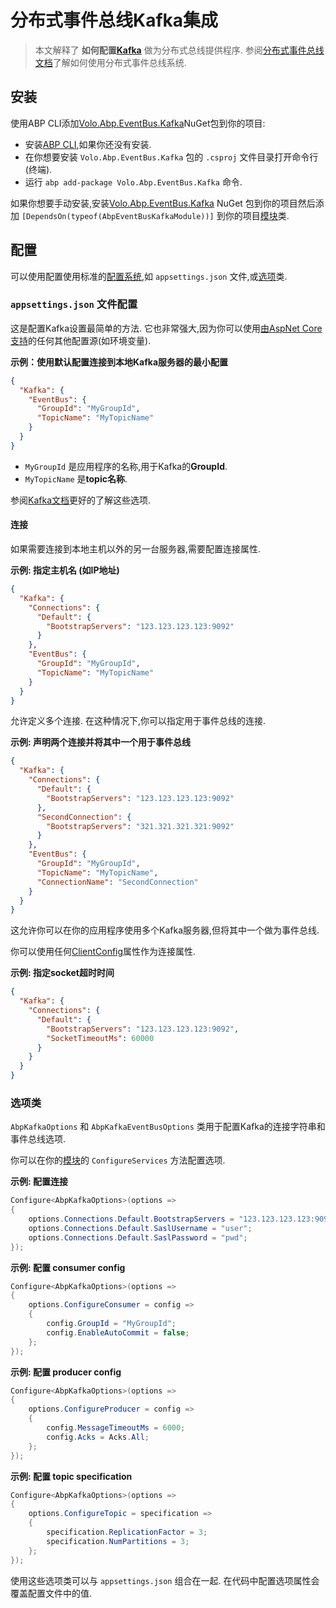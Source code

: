 # 分布式事件总线Kafka集成

> 本文解释了 **如何配置[Kafka](https://kafka.apache.org/)** 做为分布式总线提供程序. 参阅[分布式事件总线文档](Distributed-Event-Bus.md)了解如何使用分布式事件总线系统.

## 安装

使用ABP CLI添加[Volo.Abp.EventBus.Kafka](https://www.nuget.org/packages/Volo.Abp.EventBus.Kafka)NuGet包到你的项目:

* 安装[ABP CLI](https://docs.abp.io/en/abp/latest/CLI),如果你还没有安装.
* 在你想要安装 `Volo.Abp.EventBus.Kafka` 包的 `.csproj` 文件目录打开命令行(终端).
* 运行 `abp add-package Volo.Abp.EventBus.Kafka` 命令.

如果你想要手动安装,安装[Volo.Abp.EventBus.Kafka](https://www.nuget.org/packages/Volo.Abp.EventBus.Kafka) NuGet 包到你的项目然后添加 `[DependsOn(typeof(AbpEventBusKafkaModule))]` 到你的项目[模块](Module-Development-Basics.md)类.

## 配置

可以使用配置使用标准的[配置系统](Configuration.md),如 `appsettings.json` 文件,或[选项](Options.md)类.

### `appsettings.json` 文件配置

这是配置Kafka设置最简单的方法. 它也非常强大,因为你可以使用[由AspNet Core支持](https://docs.microsoft.com/en-us/aspnet/core/fundamentals/configuration/)的任何其他配置源(如环境变量).

**示例：使用默认配置连接到本地Kafka服务器的最小配置**


````json
{
  "Kafka": {
    "EventBus": {
      "GroupId": "MyGroupId",
      "TopicName": "MyTopicName"
    }
  }
}
````

* `MyGroupId` 是应用程序的名称,用于Kafka的**GroupId**.
* `MyTopicName` 是**topic名称**.

参阅[Kafka文档](https://docs.confluent.io/current/clients/confluent-kafka-dotnet/api/Confluent.Kafka.html)更好的了解这些选项.

#### 连接

如果需要连接到本地主机以外的另一台服务器,需要配置连接属性.

**示例: 指定主机名 (如IP地址)**

````json
{
  "Kafka": {
    "Connections": {
      "Default": {
        "BootstrapServers": "123.123.123.123:9092"
      }
    },
    "EventBus": {
      "GroupId": "MyGroupId",
      "TopicName": "MyTopicName"
    }
  }
}
````

允许定义多个连接. 在这种情况下,你可以指定用于事件总线的连接.

**示例: 声明两个连接并将其中一个用于事件总线**

````json
{
  "Kafka": {
    "Connections": {
      "Default": {
        "BootstrapServers": "123.123.123.123:9092"
      },
      "SecondConnection": {
        "BootstrapServers": "321.321.321.321:9092"
      }
    },
    "EventBus": {
      "GroupId": "MyGroupId",
      "TopicName": "MyTopicName",
      "ConnectionName": "SecondConnection"
    }
  }
}
````

这允许你可以在你的应用程序使用多个Kafka服务器,但将其中一个做为事件总线.

你可以使用任何[ClientConfig](https://docs.confluent.io/current/clients/confluent-kafka-dotnet/api/Confluent.Kafka.ClientConfig.html)属性作为连接属性.

**示例: 指定socket超时时间**

````json
{
  "Kafka": {
    "Connections": {
      "Default": {
        "BootstrapServers": "123.123.123.123:9092",
        "SocketTimeoutMs": 60000
      }
    }
  }
}
````

### 选项类

`AbpKafkaOptions` 和 `AbpKafkaEventBusOptions` 类用于配置Kafka的连接字符串和事件总线选项.

你可以在你的[模块](Module-Development-Basics.md)的 `ConfigureServices` 方法配置选项.

**示例: 配置连接**

````csharp
Configure<AbpKafkaOptions>(options =>
{
    options.Connections.Default.BootstrapServers = "123.123.123.123:9092";
    options.Connections.Default.SaslUsername = "user";
    options.Connections.Default.SaslPassword = "pwd";
});
````

**示例: 配置 consumer config**

````csharp
Configure<AbpKafkaOptions>(options =>
{
    options.ConfigureConsumer = config =>
    {
        config.GroupId = "MyGroupId";
        config.EnableAutoCommit = false;
    };
});
````

**示例: 配置 producer config**

````csharp
Configure<AbpKafkaOptions>(options =>
{
    options.ConfigureProducer = config =>
    {
        config.MessageTimeoutMs = 6000;
        config.Acks = Acks.All;
    };
});
````

**示例: 配置 topic specification**

````csharp
Configure<AbpKafkaOptions>(options =>
{
    options.ConfigureTopic = specification =>
    {
        specification.ReplicationFactor = 3;
        specification.NumPartitions = 3;
    };
});
````

使用这些选项类可以与 `appsettings.json` 组合在一起. 在代码中配置选项属性会覆盖配置文件中的值.
